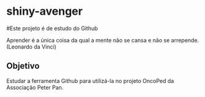 # shiny-avenger

#Este projeto é de estudo do Github

Aprender é a única coisa da qual a mente não se cansa e não se arrepende. (Leonardo da Vinci)

## Objetivo
Estudar a ferramenta Github para utilizá-la no projeto OncoPed da Associação Peter Pan.
